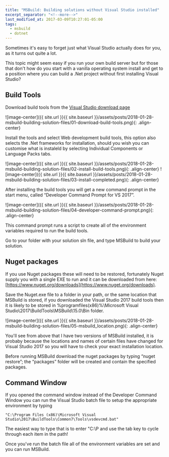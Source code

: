 ```yaml
---
title: "MSBuild: Building solutions without Visual Studio installed"
excerpt_separator: "<!--more-->"
last_modified_at: 2017-03-09T10:27:01-05:00
tags: 
  - msbuild
  - dotnet
---
```


Sometimes it's easy to forget just what Visual Studio actually does for you, as it turns out quite a lot.

This topic might seem easy if you run your own build server but for those that don't how do you start with a vanilla operating system install and get to a position where you can build a .Net project without first installing Visual Studio?

<!--more-->

## Build Tools
Download build tools from the [Visual Studio download page](https://www.visualstudio.com/downloads/)

![image-center]({{ site.url }}{{ site.baseurl }}/assets/posts/2018-01-28-msbuild-building-solution-files/01-download-build-tools.png){: .align-center}

Install the tools and select Web development build tools, this option also selects the .Net frameworks for installation, should you wish you can customise what is instaleld by selecting Individual Components or Language Packs tabs.

![image-center]({{ site.url }}{{ site.baseurl }}/assets/posts/2018-01-28-msbuild-building-solution-files/02-install-build-tools.png){: .align-center}
![image-center]({{ site.url }}{{ site.baseurl }}/assets/posts/2018-01-28-msbuild-building-solution-files/03-install-completed.png){: .align-center}

After installing the build tools you will get a new command prompt in the start menu, called “Developer Command Prompt for VS 2017”. 

![image-center]({{ site.url }}{{ site.baseurl }}/assets/posts/2018-01-28-msbuild-building-solution-files/04-developer-command-prompt.png){: .align-center}

This command prompt runs a script to create all of the environment variables required to run the build tools.

Go to your folder with your solution sln file, and type MSBuild to build your solution.

## Nuget packages
If you use Nuget packages these will need to be restored, fortunately Nuget supply you with a single EXE to run and it can be downloaded from here: [https://www.nuget.org/downloads](https://www.nuget.org/downloads).

Save the Nuget.exe file to a folder in your path, or the same location that MSBuild is stored, if you downloaded the Visual Studio 2017 build tools then it is likely to be stored in %programfiles(x86)%\Microsoft Visual Studio\2017\BuildTools\MSBuild\15.0\Bin folder.

![image-center]({{ site.url }}{{ site.baseurl }}/assets/posts/2018-01-28-msbuild-building-solution-files/05-msbuild_location.png){: .align-center}

You'll see from above that I have two versions of MSBuild installed, it is probaby because the locations and names of certain files have changed for Visual Studio 2017 so you will have to check your exact installation location. 

Before running MSBuild download the nuget packages by typing “nuget restore”; the “packages” folder will be created and contain the specified packages.

## Command Window
If you opened the command window instead of the Developer Command Window you can run the Visual Studio batch file to setup the appropriate environment by typing

```
"C:\Program Files (x86)\Microsoft Visual Studio\2017\BuildTools\Common7\Tools\vsdevcmd.bat"
```

The easiest way to type that is to enter "C:\P and use the tab key to cycle through each item in the path!

Once you've run the batch file all of the environment variables are set and you can run MSBuild.
